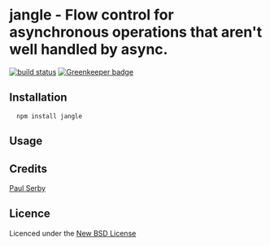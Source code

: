 # jangle - Flow control for asynchronous operations that aren't well handled by async.

[![build status](https://secure.travis-ci.org/serby/jangle.png)](http://travis-ci.org/serby/jangle) [![Greenkeeper badge](https://badges.greenkeeper.io/serby/jangle.svg)](https://greenkeeper.io/)

## Installation

      npm install jangle

## Usage

## Credits
[Paul Serby](https://github.com/serby/)

## Licence
Licenced under the [New BSD License](http://opensource.org/licenses/bsd-license.php)
